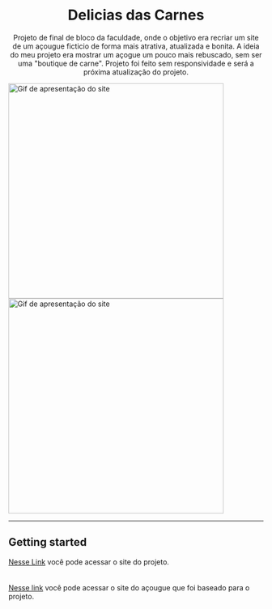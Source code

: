 <h1 align="center">
<br>
Delicias das Carnes
</h1>

<p align="center">Projeto de final de bloco da faculdade, onde o objetivo era recriar um site de um açougue ficticio de forma mais atrativa, atualizada e bonita. A ideia do meu projeto era mostrar um açogue um pouco mais rebuscado, sem ser uma "boutique de carne". Projeto foi feito sem responsividade e será a próxima atualização do projeto.</p>

<div>
  <img src="img/gif1.gif" alt="Gif de apresentação do site" height="425">
  <img src="img/gif2.gif" alt="Gif de apresentação do site" height="425">
</div>

<hr />

## Getting started

<a href="">Nesse Link</a> você pode acessar o site do projeto.<br><br><br>
<a href="https://deliciasdacarn8.wixsite.com/meusite">Nesse link</a> você pode acessar o site do açougue que foi baseado para o projeto.<br>
